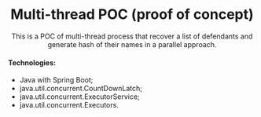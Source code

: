 <h1 align="center">Multi-thread POC (proof of concept)</h1>
<p align="center">This is a POC of multi-thread process that recover a list of defendants and generate hash of their names in a parallel approach.</p>


#### Technologies:

* Java with Spring Boot;
* java.util.concurrent.CountDownLatch;
* java.util.concurrent.ExecutorService;
* java.util.concurrent.Executors.
